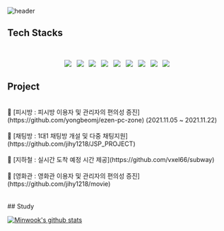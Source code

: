 ![header](https://capsule-render.vercel.app/api?type=waving&color=E3826C&height=250&section=header&text=%20Minwook&fontSize=90&animation=fadeIn&fontAlignY=38&desc=%20&descAlignY=62&descAlign=62)

## Tech Stacks
<br>
<p align="center">
 <img src="https://img.shields.io/badge/Java-007396?style=flat-square&logo=java&logoColor=white"/></a> &nbsp 
<img src="https://img.shields.io/badge/JSP-007396?style=flat-square&logo=java&logoColor=white"/></a> &nbsp 
<img src="https://img.shields.io/badge/Spring-6DB33F?style=flat-square&logo=Spring&logoColor=white"/></a> &nbsp 
<img src="https://img.shields.io/badge/JavaScript-F7DF1E?style=flat-square&logo=JavaScript&logoColor=white"/></a> &nbsp
<img src="https://img.shields.io/badge/MySQL-4479A1?style=flat-square&logo=MySQL&logoColor=white"/></a> &nbsp 
<img src="https://img.shields.io/badge/HTML5-E34F26?style=flat-square&logo=HTML5&logoColor=white"/></a> &nbsp
<img src="https://img.shields.io/badge/CSS-1572B6?style=flat-square&logo=CSS3&logoColor=white"/></a> &nbsp
<img src="https://img.shields.io/badge/Git-f05032?style=flat-square&logo=git&logoColor=white"/></a> &nbsp 
<img src="https://img.shields.io/badge/GitHub-181717?style=flat-square&logo=github&logoColor=white"/></a> &nbsp 


## Project
<br>
📜 [피시방 : 피시방 이용자 및 관리자의 편의성 증진](https://github.com/yongbeomj/ezen-pc-zone) (2021.11.05 ~ 2021.11.22) <br><br>
📜 [채팅방 : 1대1 채팅방 개설 및 다중 채팅지원](https://github.com/jihy1218/JSP_PROJECT)   <br><br>
📜 [지하철 : 실시간 도착 예정 시간 제공](https://github.com/vxel66/subway) <br><br>
📜 [영화관 : 영화관 이용자 및 관리자의 편의성 증진](https://github.com/jihy1218/movie) <br><br>

<br>
## Study

[![Minwook's github stats](https://github-readme-stats.vercel.app/api?username=vxel66)](https://github.com/vxel66)


